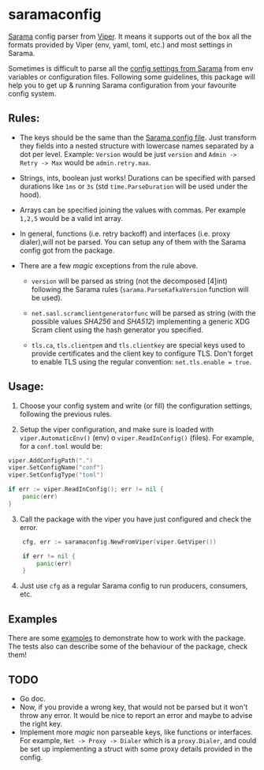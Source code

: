 # saramaconfig
[Sarama](https://github.com/Shopify/sarama/) config parser from [Viper](https://github.com/spf13/viper). It means it supports out of the box all the formats provided by Viper (env, yaml, toml, etc.) and most settings in Sarama.

Sometimes is difficult to parse all the [config settings from Sarama](https://github.com/Shopify/sarama/blob/main/config.go) from env variables or configuration files. Following some guidelines, this package will help you to get up & running Sarama configuration from your favourite config system.

## Rules:

- The keys should be the same than the [Sarama config file](https://github.com/Shopify/sarama/blob/main/config.go). Just transform they fields into a nested structure with lowercase names separated by a dot per level. Example: `Version` would be just `version` and `Admin -> Retry -> Max` would be `admin.retry.max`.

- Strings, ints, boolean just works! Durations can be specified with parsed durations like `1ms` or `3s` (std `time.ParseDuration` will be used under the hood).

- Arrays can be specified joining the values with commas. Per example `1,2,5` would be a valid int array.

- In general, functions (i.e. retry backoff) and interfaces (i.e. proxy dialer),will not be parsed. You can setup any of them with the Sarama config got from the package.

- There are a few _magic_ exceptions from the rule above.

  - `version` will be parsed as string (not the decomposed [4]int) following the Sarama rules (`sarama.ParseKafkaVersion` function will be used).

  - `net.sasl.scramclientgeneratorfunc` will be parsed as string (with the possible values _SHA256_ and _SHA512_) implementing a generic XDG Scram client using the hash generator you specified.

  - `tls.ca`, `tls.clientpem` and `tls.clientkey` are special keys used to provide certificates and the client key to configure TLS. Don't forget to enable TLS using the regular convention: `net.tls.enable = true`.

## Usage:

1. Choose your config system and write (or fill) the configuration settings, following the previous rules.

2. Setup the viper configuration, and make sure is loaded with `viper.AutomaticEnv()` (env) o `viper.ReadInConfig()` (files). For example, for a `conf.toml` would be:

```Go
viper.AddConfigPath(".")
viper.SetConfigName("conf")
viper.SetConfigType("toml")

if err := viper.ReadInConfig(); err != nil {
	panic(err)
}
```

3. Call the package with the viper you have just configured and check the error.

```Go
	cfg, err := saramaconfig.NewFromViper(viper.GetViper())

	if err != nil {
		panic(err)
	}
```

4. Just use `cfg` as a regular Sarama config to run producers, consumers, etc.

## Examples

There are some [examples](examples) to demonstrate how to work with the package. The tests also can describe some of the behaviour of the package, check them!

## TODO

- Go doc.
- Now, if you provide a wrong key, that would not be parsed but it won't throw any error. It would be nice to report an error and maybe to advise the right key.
- Implement more _magic_ non parseable keys, like functions or interfaces. For example, `Net -> Proxy -> Dialer` which is a `proxy.Dialer`, and could be set up implementing a struct with some proxy details provided in the config.